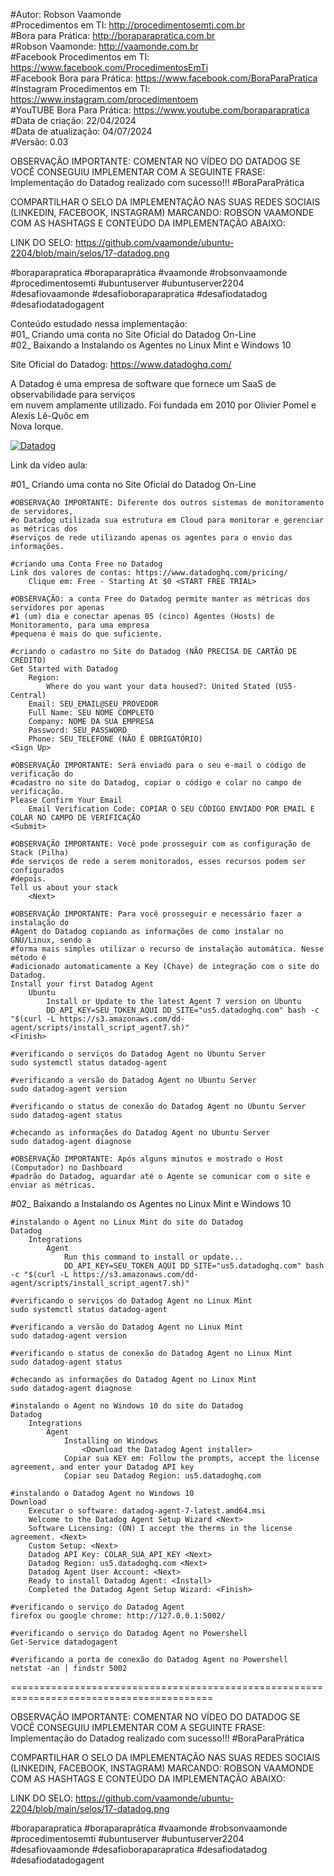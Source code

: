 #Autor: Robson Vaamonde<br>
#Procedimentos em TI: http://procedimentosemti.com.br<br>
#Bora para Prática: http://boraparapratica.com.br<br>
#Robson Vaamonde: http://vaamonde.com.br<br>
#Facebook Procedimentos em TI: https://www.facebook.com/ProcedimentosEmTi<br>
#Facebook Bora para Prática: https://www.facebook.com/BoraParaPratica<br>
#Instagram Procedimentos em TI: https://www.instagram.com/procedimentoem<br>
#YouTUBE Bora Para Prática: https://www.youtube.com/boraparapratica<br>
#Data de criação: 22/04/2024<br>
#Data de atualização: 04/07/2024<br>
#Versão: 0.03<br>

OBSERVAÇÃO IMPORTANTE: COMENTAR NO VÍDEO DO DATADOG SE VOCÊ CONSEGUIU IMPLEMENTAR COM 
A SEGUINTE FRASE: Implementação do Datadog realizado com sucesso!!! #BoraParaPrática

COMPARTILHAR O SELO DA IMPLEMENTAÇÃO NAS SUAS REDES SOCIAIS (LINKEDIN, FACEBOOK, INSTAGRAM)
MARCANDO: ROBSON VAAMONDE COM AS HASHTAGS E CONTEÚDO DA IMPLEMENTAÇÃO ABAIXO: 

LINK DO SELO: https://github.com/vaamonde/ubuntu-2204/blob/main/selos/17-datadog.png

#boraparapratica #boraparaprática #vaamonde #robsonvaamonde #procedimentosemti #ubuntuserver 
#ubuntuserver2204 #desafiovaamonde #desafioboraparapratica #desafiodatadog #desafiodatadogagent

Conteúdo estudado nessa implementação:<br>
#01_ Criando uma conta no Site Oficial do Datadog On-Line<br>
#02_ Baixando a Instalando os Agentes no Linux Mint e Windows 10

Site Oficial do Datadog: https://www.datadoghq.com/<br>

A Datadog é uma empresa de software que fornece um SaaS de observabilidade para serviços<br>
em nuvem amplamente utilizado. Foi fundada em 2010 por Olivier Pomel e Alexis Lê-Quôc em<br>
Nova Iorque.

[![Datadog](http://img.youtube.com/vi//0.jpg)]( "Datadog")

Link da vídeo aula: 

#01_ Criando uma conta no Site Oficial do Datadog On-Line<br>

	#OBSERVAÇÃO IMPORTANTE: Diferente dos outros sistemas de monitoramento de servidores,
	#o Datadog utilizada sua estrutura em Cloud para monitorar e gerenciar as métricas dos
	#serviços de rede utilizando apenas os agentes para o envio das informações.

	#criando uma Conta Free no Datadog
	Link dos valores de contas: https://www.datadoghq.com/pricing/
		Clique em: Free - Starting At $0 <START FREE TRIAL>

	#OBSERVAÇÃO: a conta Free do Datadog permite manter as métricas dos servidores por apenas
	#1 (um) dia e conectar apenas 05 (cinco) Agentes (Hosts) de Monitoramento, para uma empresa
	#pequena é mais do que suficiente.

	#criando o cadastro no Site do Datadog (NÃO PRECISA DE CARTÃO DE CRÉDITO)
	Get Started with Datadog
		Region:
			Where do you want your data housed?: United Stated (US5-Central)
		Email: SEU_EMAIL@SEU_PROVEDOR
		Full Name: SEU NOME COMPLETO
		Company: NOME DA SUA EMPRESA
		Password: SEU_PASSWORD
		Phone: SEU_TELEFONE (NÃO É OBRIGATÓRIO)
	<Sign Up>

	#OBSERVAÇÃO IMPORTANTE: Será enviado para o seu e-mail o código de verificação do
	#cadastro no site do Datadog, copiar o código e colar no campo de verificação.
	Please Confirm Your Email
		Email Verification Code: COPIAR O SEU CÓDIGO ENVIADO POR EMAIL E COLAR NO CAMPO DE VERIFICAÇÃO
	<Submit>

	#OBSERVAÇÃO IMPORTANTE: Você pode prosseguir com as configuração de Stack (Pilha)
	#de serviços de rede a serem monitorados, esses recursos podem ser configurados
	#depois.
	Tell us about your stack
		<Next>

	#OBSERVAÇÃO IMPORTANTE: Para você prosseguir e necessário fazer a instalação do
	#Agent do Datadog copiando as informações de como instalar no GNU/Linux, sendo a
	#forma mais simples utilizar o recurso de instalação automática. Nesse método é
	#adicionado automaticamente a Key (Chave) de integração com o site do Datadog.
	Install your first Datadog Agent
		Ubuntu
			Install or Update to the latest Agent 7 version on Ubuntu
			DD_API_KEY=SEU_TOKEN_AQUI DD_SITE="us5.datadoghq.com" bash -c "$(curl -L https://s3.amazonaws.com/dd-agent/scripts/install_script_agent7.sh)"
	<Finish>

	#verificando o serviços do Datadog Agent no Ubuntu Server
	sudo systemctl status datadog-agent

	#verificando a versão do Datadog Agent no Ubuntu Server
	sudo datadog-agent version

	#verificando o status de conexão do Datadog Agent no Ubuntu Server
	sudo datadog-agent status

	#checando as informações do Datadog Agent no Ubuntu Server
	sudo datadog-agent diagnose

	#OBSERVAÇÃO IMPORTANTE: Após alguns minutos e mostrado o Host (Computador) no Dashboard
	#padrão do Datadog, aguardar até o Agente se comunicar com o site e enviar as métricas.

#02_ Baixando a Instalando os Agentes no Linux Mint e Windows 10<br>

	#instalando o Agent no Linux Mint do site do Datadog
	Datadog
		Integrations
			Agent
				Run this command to install or update...
				DD_API_KEY=SEU_TOKEN_AQUI DD_SITE="us5.datadoghq.com" bash -c "$(curl -L https://s3.amazonaws.com/dd-agent/scripts/install_script_agent7.sh)"
	
	#verificando o serviços do Datadog Agent no Linux Mint
	sudo systemctl status datadog-agent

	#verificando a versão do Datadog Agent no Linux Mint
	sudo datadog-agent version

	#verificando o status de conexão do Datadog Agent no Linux Mint
	sudo datadog-agent status

	#checando as informações do Datadog Agent no Linux Mint
	sudo datadog-agent diagnose

	#instalando o Agent no Windows 10 do site do Datadog
	Datadog
		Integrations
			Agent
				Installing on Windows
					<Download the Datadog Agent installer>
				Copiar sua KEY em: Follow the prompts, accept the license agreement, and enter your Datadog API key
				Copiar seu Datadog Region: us5.datadoghq.com
	
	#instalando o Datadog Agent no Windows 10
	Download
		Executar o software: datadog-agent-7-latest.amd64.msi
		Welcome to the Datadog Agent Setup Wizard <Next>
		Software Licensing: (ON) I accept the therms in the license agreement. <Next>
		Custom Setup: <Next>
		Datadog API Key: COLAR_SUA_API_KEY <Next>
		Datadog Region: us5.datadoghq.com <Next>
		Datadog Agent User Account: <Next>
		Ready to install Datadog Agent: <Install>
		Completed the Datadog Agent Setup Wizard: <Finish>

	#verificando o serviço do Datadog Agent
	firefox ou google chrome: http://127.0.0.1:5002/

	#verificando o serviço do Datadog Agent no Powershell
	Get-Service datadogagent

	#verificando a porta de conexão do Datadog Agent no Powershell
	netstat -an | findstr 5002

=========================================================================================

OBSERVAÇÃO IMPORTANTE: COMENTAR NO VÍDEO DO DATADOG SE VOCÊ CONSEGUIU IMPLEMENTAR COM 
A SEGUINTE FRASE: Implementação do Datadog realizado com sucesso!!! #BoraParaPrática

COMPARTILHAR O SELO DA IMPLEMENTAÇÃO NAS SUAS REDES SOCIAIS (LINKEDIN, FACEBOOK, INSTAGRAM)
MARCANDO: ROBSON VAAMONDE COM AS HASHTAGS E CONTEÚDO DA IMPLEMENTAÇÃO ABAIXO: 

LINK DO SELO: https://github.com/vaamonde/ubuntu-2204/blob/main/selos/17-datadog.png

#boraparapratica #boraparaprática #vaamonde #robsonvaamonde #procedimentosemti #ubuntuserver 
#ubuntuserver2204 #desafiovaamonde #desafioboraparapratica #desafiodatadog #desafiodatadogagent